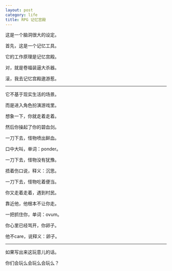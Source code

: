 ```yaml
---
layout: post
category: life
title: RPG 记忆宫殿
---
```


这是一个脑洞很大的设定。

首先，这是一个记忆工具。

它的工作原理是记忆宫殿。

对，就是卷福装逼大杀器。

滚，我去记忆宫殿遨游惹。

---

它不基于现实生活的场景。

而是进入角色扮演游戏里。

想象一下，你就走着走着。

然后你操起了你的碧血剑。

一刀下去，怪物喷出鲜血。

口中大叫，单词：ponder。

一刀下去，怪物没有犹豫。

捂着伤口说，释义：沉思。

一刀下去，怪物吃着便当。

你又走着走着，遇到村民。

靠近他，他根本不让你走。

一把抓住你，单词：ovum。

你心里已经骂开，你卵子。

他不care，说释义：卵子。

---

如果写出来这玩意儿的话。

你们会玩么会玩么会玩么？
